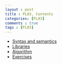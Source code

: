 ```yaml
---
layout : post
title : PL03, Contents
categories: [PL03]
comments : true
tags : [PL03]
---
```


- <a href='https://userdyk-github.github.io/pl03/PL03-Syntax-and-semantics.html' class='jb-medium'>Syntax and semantics</a>
- <a href='https://userdyk-github.github.io/pl03/PL03-Libraries.html' class='jb-medium'>Libraries</a>
- <a href='https://userdyk-github.github.io/pl03/PL03-Algorithm.html' class='jb-medium'>Algorithm</a>
- <a href='https://userdyk-github.github.io/pl03/PL03-Exercises.html' class='jb-medium'>Exercises</a>
